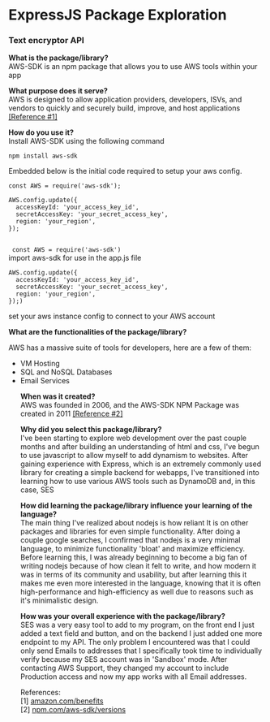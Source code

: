 <h1>ExpressJS Package Exploration</h1> 
<h3>Text encryptor API</h3>

**What is the package/library?** <br>
AWS-SDK is an npm package that allows you to use AWS tools within your app

**What purpose does it serve?**<br>
AWS is designed to allow application providers, developers, ISVs, and vendors to quickly and securely build, improve, and host applications
<a href = "https://aws.amazon.com/application-hosting/benefits/#:~:text=AWS%20is%20designed%20to%20allow,access%20AWS%27s%20application%20hosting%20platform">[Reference #1]</a>


**How do you use it?**<br>
Install AWS-SDK using the following command

```npm install aws-sdk```

Embedded below is the initial code required to setup your aws config.
```
const AWS = require('aws-sdk');

AWS.config.update({
  accessKeyId: 'your_access_key_id',
  secretAccessKey: 'your_secret_access_key',
  region: 'your_region',
});


```
``` const AWS = require('aws-sdk')``` <br> import aws-sdk for use in the app.js file

```
AWS.config.update({
  accessKeyId: 'your_access_key_id',
  secretAccessKey: 'your_secret_access_key',
  region: 'your_region',
});)
```
set your aws instance config to connect to your AWS account


**What are the functionalities of the package/library?**

AWS has a massive suite of tools for developers, here are a few of them:
<ul>
<li>VM Hosting<br>
<li>SQL and NoSQL Databases<br>
<li>Email Services<br>
</li>


**When was it created?** <br>
AWS was founded in 2006, and the AWS-SDK NPM Package was created in 2011
<a href = "https://www.npmjs.com/package/aws-sdk?activeTab=versions">[Reference #2]</a>

**Why did you select this package/library?** <br>
I've been starting to explore web development over the past couple months and after building an understanding of html and css, I've begun to use javascript to allow myself to add dynamism to websites. After gaining experience with Express, which is an extremely commonly used library for creating a simple backend for webapps, I've transitioned into learning how to use various AWS tools such as DynamoDB and, in this case, SES


**How did learning the package/library influence your learning of the language?**<br>
The main thing I've realized about nodejs is how reliant It is on other packages and libraries for even simple functionality. After doing a couple google searches, I confirmed that nodejs is a very minimal language, to minimize functionality 'bloat' and maximize efficiency. Before learning this, I was already beginning to become a big fan of writing nodejs because of how clean it felt to write, and how modern it was in terms of its community and usability, but after learning this it makes me even more interested in the language, knowing that it is often high-performance and high-efficiency as well due to reasons such as it's minimalistic design.


**How was your overall experience with the package/library?**<br>
SES was a very easy tool to add to my program, on the front end I just added a text field and button, and on the backend I just added one more endpoint to my API. The only problem I encountered was that I could only send Emails to addresses that I specifically took time to individually verify because my SES account was in 'Sandbox' mode. After contacting AWS Support, they changed my account to include Production access and now my app works with all Email addresses.




References:
<br>
[1] <a href = "https://aws.amazon.com/application-hosting/benefits/#:~:text=AWS%20is%20designed%20to%20allow,access%20AWS%27s%20application%20hosting%20platform.">amazon.com/benefits</a>
<br>
[2] <a href = "https://www.npmjs.com/package/aws-sdk?activeTab=versions">npm.com/aws-sdk/versions</a>
<br>

